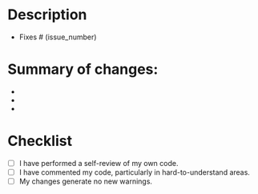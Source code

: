 # Description

<!-- Please include a summary of the change and which issue is fixed. Please also include relevant motivation and context. List any dependencies that are required for this change. -->

- Fixes # (issue_number)


# Summary of changes:

-
- 
- 

# Checklist

- [ ] I have performed a self-review of my own code.
- [ ] I have commented my code, particularly in hard-to-understand areas.
- [ ] My changes generate no new warnings.

